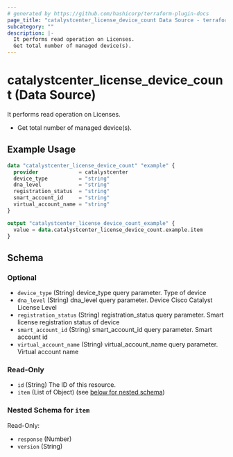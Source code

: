 ```yaml
---
# generated by https://github.com/hashicorp/terraform-plugin-docs
page_title: "catalystcenter_license_device_count Data Source - terraform-provider-catalystcenter"
subcategory: ""
description: |-
  It performs read operation on Licenses.
  Get total number of managed device(s).
---
```


# catalystcenter_license_device_count (Data Source)

It performs read operation on Licenses.

- Get total number of managed device(s).

## Example Usage

```terraform
data "catalystcenter_license_device_count" "example" {
  provider             = catalystcenter
  device_type          = "string"
  dna_level            = "string"
  registration_status  = "string"
  smart_account_id     = "string"
  virtual_account_name = "string"
}

output "catalystcenter_license_device_count_example" {
  value = data.catalystcenter_license_device_count.example.item
}
```

<!-- schema generated by tfplugindocs -->
## Schema

### Optional

- `device_type` (String) device_type query parameter. Type of device
- `dna_level` (String) dna_level query parameter. Device Cisco Catalyst License Level
- `registration_status` (String) registration_status query parameter. Smart license registration status of device
- `smart_account_id` (String) smart_account_id query parameter. Smart account id
- `virtual_account_name` (String) virtual_account_name query parameter. Virtual account name

### Read-Only

- `id` (String) The ID of this resource.
- `item` (List of Object) (see [below for nested schema](#nestedatt--item))

<a id="nestedatt--item"></a>
### Nested Schema for `item`

Read-Only:

- `response` (Number)
- `version` (String)
